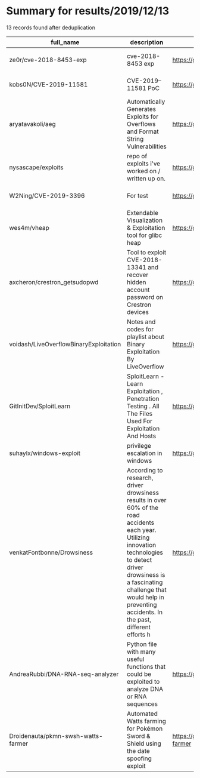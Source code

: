
# Summary for results/2019/12/13
    
13 records found after deduplication

| full_name | description | html_url | matched_list | matched_count | pushed_at | size | stargazers_count | language | forks_count | vul_ids |
|----------------------------------------|------------------------------------------------------------------------------------------------------------------------------------------------------------------------------------------------------------------------------------------------------------------|-----------------------------------------------------------|-----------------------|-----------------|---------------------------|--------|--------------------|------------------|---------------|--------------------|
| ze0r/cve-2018-8453-exp | cve-2018-8453 exp | https://github.com/ze0r/cve-2018-8453-exp | ['cve-2'] | 1 | 2019-12-13 02:24:39+00:00 | 87938 | 118 | C++ | 60 | ['CVE-2018-8453'] |
| kobs0N/CVE-2019-11581 | CVE-2019–11581 PoC | https://github.com/kobs0N/CVE-2019-11581 | ['cve poc', 'cve-2'] | 2 | 2019-12-13 13:03:39+00:00 | 7 | 7 | Python | 3 | ['CVE-2019-11581'] |
| aryatavakoli/aeg | Automatically Generates Exploits for Overflows and Format String Vulnerabilities | https://github.com/aryatavakoli/aeg | ['exploit'] | 1 | 2019-12-13 08:36:55+00:00 | 72 | 0 | Python | 0 | [] |
| nysascape/exploits | repo of exploits i've worked on / written up on. | https://github.com/nysascape/exploits | ['exploit'] | 1 | 2019-12-13 11:58:13+00:00 | 2 | 0 | Python | 0 | [] |
| W2Ning/CVE-2019-3396 | For test | https://github.com/W2Ning/CVE-2019-3396 | ['cve-2'] | 1 | 2019-12-13 08:59:03+00:00 | 9 | 0 | ASP | 1 | ['CVE-2019-3396'] |
| wes4m/vheap | Extendable Visualization & Exploitation tool for glibc heap | https://github.com/wes4m/vheap | ['exploit'] | 1 | 2019-12-13 18:35:18+00:00 | 4871 | 17 | Python | 0 | [] |
| axcheron/crestron_getsudopwd | Tool to exploit CVE-2018-13341 and recover hidden account password on Crestron devices | https://github.com/axcheron/crestron_getsudopwd | ['exploit'] | 1 | 2019-12-13 01:36:08+00:00 | 3 | 13 | Python | 4 | ['CVE-2018-13341'] |
| voidash/LiveOverflowBinaryExploitation | Notes and codes for playlist about Binary Exploitation By LiveOverflow | https://github.com/voidash/LiveOverflowBinaryExploitation | ['exploit'] | 1 | 2019-12-13 10:57:32+00:00 | 2 | 0 | C | 0 | [] |
| GitInitDev/SploitLearn | SploitLearn - Learn Exploitation , Penetration Testing . All The Files Used For Exploitation And Hosts | https://github.com/GitInitDev/SploitLearn | ['exploit', 'sploit'] | 2 | 2019-12-13 09:01:23+00:00 | 7 | 0 | HTML | 0 | [] |
| suhaylx/windows-exploit | privilege escalation in windows | https://github.com/suhaylx/windows-exploit | ['exploit'] | 1 | 2019-12-13 08:40:51+00:00 | 0 | 0 | Python | 0 | [] |
| venkatFontbonne/Drowsiness | According to research, driver drowsiness results in over 60% of the road accidents each year. Utilizing innovation technologies to detect driver drowsiness is a fascinating challenge that would help in preventing accidents. In the past, different efforts h | https://github.com/venkatFontbonne/Drowsiness | ['exploit'] | 1 | 2019-12-13 20:14:18+00:00 | 7097 | 2 | Jupyter Notebook | 1 | [] |
| AndreaRubbi/DNA-RNA-seq-analyzer | Python file with many useful functions that could be exploited to analyze DNA or RNA sequences | https://github.com/AndreaRubbi/DNA-RNA-seq-analyzer | ['exploit'] | 1 | 2019-12-13 23:10:19+00:00 | 1607 | 0 | Python | 0 | [] |
| Droidenauta/pkmn-swsh-watts-farmer | Automated Watts farming for Pokémon Sword & Shield using the date spoofing exploit | https://github.com/Droidenauta/pkmn-swsh-watts-farmer | ['exploit'] | 1 | 2019-12-13 22:36:43+00:00 | 18 | 0 | | 0 | [] |
